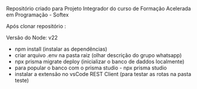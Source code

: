 Repositório criado para Projeto Integrador do curso de Formação Acelerada em Programação - Softex 

Após clonar repositório : 

Versão do Node: v22

- npm install (instalar as dependências)
- criar arquivo .env na pasta raiz (olhar descrição do grupo whatsapp)
- npx prisma migrate deploy (inicializar o banco de daddos localmente) 
- para popular o banco com o prisma studio - npx prisma studio
- instalar a extensão no vsCode REST Client (para testar as rotas na pasta teste)
